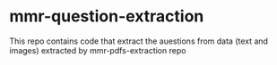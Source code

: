 # mmr-question-extraction
This repo contains code that extract the auestions from data (text and images) extracted by mmr-pdfs-extraction repo

